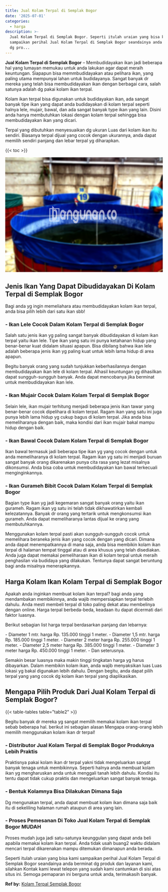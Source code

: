 ```yaml
---
title: Jual Kolam Terpal di Semplak Bogor
date: '2025-07-01'
categories:
  - harga
description: >-
  Jual Kolam Terpal di Semplak Bogor. Seperti itulah uraian yang bisa kami
  sampaikan perihal Jual Kolam Terpal di Semplak Bogor seandainya anda berminat
  dg pro...
---
```


**Jual Kolam Terpal di Semplak Bogor** – Membudidayakan ikan jadi beberapa hal yang lumayan memukau untuk anda lakukan agar dapat meraih keuntungan. Siapapun bisa memmbudidayakan atau pelihara ikan, yang paling utama mempunyai lahan untuk budidayanya. Sangat banyak dr mereka yang telah bisa membudidayakan ikan dengan berbagai cara, salah satunya adalah dg pakai kolam ikan terpal.

Kolam ikan terpal bisa digunakan untuk budidayakan ikan, ada sangat banyak tipe ikan yang dapat anda budidayakan di kolam terpal seperti halnya lele, mujair, bawal, dan ada sangat banyak type ikan yang lain. Disini anda hanya membutuhkan lokasi dengan kolam terpal sehingga bisa membudidayakan ikan yang dicari.

Terpal yang dibutuhkan menyesuaikan dg ukuran Luas dari kolam ikan itu sendiri. Biasanya terpal dijual yang cocok dengan ukurannya, anda dapat memilih sendiri panjang dan lebar terpal yg diharapkan.

{{< toc >}}

![Jual Kolam Terpal di Semplak Bogor](/images/jual-kolam-terpal-31.png)

## Jenis Ikan Yang Dapat Dibudidayakan Di Kolam Terpal di Semplak Bogor

Bagi anda yg ingin memeliahara atau membudidayakan kolam ikan terpal, anda bisa pilih lebih dari satu ikan sbb!

### \- Ikan Lele Cocok Dalam Kolam Terpal di Semplak Bogor

Salah satu jenis ikan yg paling sangat banyak dibudidayakan di kolam ikan terpal yaitu ikan lele. Tipe ikan yang satu ini punya ketahanan hidup yang benar-benar kuat didalam situasi apapun. Bisa dibilang bahwa ikan lele adalah beberapa jenis ikan yg paling kuat untuk lebih lama hidup di area apapun.

Begitu banyak orang yang sudah tunjukkan keberhasilannya dengan membudidayakan ikan lele di kolam terpal. Alhasil keuntungan yg dihasilkan dapat sungguh-sungguh banyak. Anda dapat mencobanya jika berminat untuk membudidayakan ikan lele.

### \- Ikan Mujair Cocok Dalam Kolam Terpal di Semplak Bogor

Selain lele, ikan mujair terhitung menjadi beberapa jenis ikan tawar yang benar-benar cocok dipelihara di kolam terpal. Ragam ikan yang satu ini juga punya lebih lama hidup yg cukup bagus di kolam terpal. Jika anda bisa memeliharanya dengan baik, maka kondisi dari ikan mujair bakal mampu hidup dengan baik.

### \- Ikan Bawal Cocok Dalam Kolam Terpal di Semplak Bogor

Ikan bawal termasuk jadi beberapa tipe ikan yg yang cocok dengan untuk anda memeliharanya di kolam terpal. Ragam ikan yg satu ini menjadi buruan sangat banyak orang dikarenakan punya cita rasa yang lezat misalnya dikonsumsi. Anda bisa coba untuk membudidayakan kan bawal terkecuali menginginkannya.

### \- Ikan Gurameh Bibit Cocok Dalam Kolam Terpal di Semplak Bogor

Bagian type ikan yg jadi kegemaran sangat banyak orang yaitu ikan gurameh. Ragam ikan yg satu ini telah tidak dikhawatirkan kembali kelezatannya. Banyak dr orang yang tertarik untuk mengkonsumsi ikan gurameh. Anda dapat memeliharanya lantas dijual ke orang yang membutuhkannya.

Menggunakan kolam terpal pasti akan sungguh-sungguh cocok untuk memelihara beraneka jenis ikan yang cocok dengan yang dicari. Dimana anda dapat menempatkannya di mana saja, anda bisa membikin kolam ikan terpal di halaman tempat tinggal atau di area khusus yang telah disediakan. Anda juga dapat memakai pemeliharaan ikan di kolam terpal untuk meraih penghasilan via budidaya yang dilakukan. Tentunya dapat sangat beruntung bagi anda misalnya menerapkannya.

## Harga Kolam Ikan Kolam Terpal di Semplak Bogor

Apakah anda inginkan membuat kolam ikan terpal? bagi anda yang mendambakan membikinnya, anda wajib mempersiapkan terpal terlebih dahulu. Anda mesti membeli terpal di toko paling dekat atau membelinya dengan online. Harga terpal berbeda-beda, keadaan itu dapat dicermati dari faktor luasnya.

Berikut sebagian list harga terpal berdasarkan panjang dan lebarnya:

\- Diameter 1 mtr. harga Rp. 135.000 tinggi 1 meter. - Diameter 1,5 mtr. harga Rp. 185.000 tinggi 1 meter. - Diameter 2 meter harga Rp. 255.000 tinggi 1 meter. - Diameter 2,5 meter harga Rp. 385.000 tinggi 1 meter. - Diameter 3 meter harga Rp. 450.000 tinggi 1 meter. - Dan seterusnya.

Semakin besar luasnya maka makin tinggi tingkatan harga yg harus dibayarkan. Dalam membikin kolam ikan, anda wajib menyaksikan luas Luas lokasi yg bakal digunakan lebih dahulu. Dengan begitu, anda dapat pilih terpal yang yang cocok dg kolam ikan terpal yang diaplikasikan.

## Mengapa Pilih Produk Dari Jual Kolam Terpal di Semplak Bogor?

{{< table-tables table="table2" >}}

Begitu banyak dr mereka yg sangat memilih memakai kolam ikan terpal sebab beberapa hal. berikut ini sebagian alasan Mengapa orang-orang lebih memilih menggunakan kolam ikan dr terpal!

### \- Distributor Jual Kolam Terpal di Semplak Bogor Produknya Lebih Praktis

Praktisnya pakai kolam ikan dr terpal yakni tidak mengeluarkan sangat banyak tenaga untuk membikinnya. Seperti halnya anda membuat kolam ikan yg mengharuskan anda untuk menggali tanah lebih dahulu. Kondisi itu tentu dapat tidak cukup praktis dan mengeluarkan sangat banyak tenaga.

### \- Bentuk Kolamnya Bisa Dilakukan Dimana Saja

Dg mengunakan terpal, anda dapat membuat kolam ikan dimana saja baik itu di sekeliling halaman rumah ataupun di area yang lain.

### \- Proses Pemesanan Di Toko Jual Kolam Terpal di Semplak Bogor MUDAH

Proses mudah juga jadi satu-satunya keunggulan yang dapat anda beli apabila memakai kolam ikan terpal. Anda tidak usah buang2 waktu didalam mencari terpal dikarenakan mampu ditemukan dimanapun anda berada.

Seperti itulah uraian yang bisa kami sampaikan perihal Jual Kolam Terpal di Semplak Bogor seandainya anda berminat dg produk dan layanan kami, silahkan Kontak kami lewat telepon yang sudah kami cantumkan di sisi atas situs ini. Semoga pemaparan ini berguna untuk anda, terimakasih banyak.

**Ref by:** [Kolam Terpal Semplak Bogor](https://id.wikipedia.org/wiki/Kolam)
